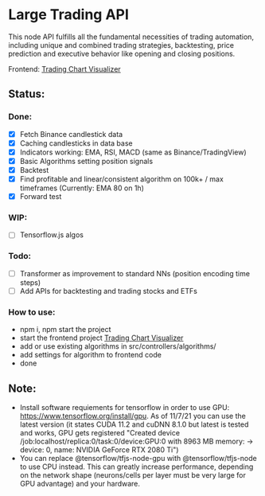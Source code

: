 # Large Trading API
This node API fulfills all the fundamental necessities of trading automation, including unique and combined trading strategies, backtesting, price prediction and executive behavior like opening and closing positions.

Frontend: [Trading Chart Visualizer](https://github.com/janv93/trading-chart-visualizer)

## Status:

### Done:

- [x] Fetch Binance candlestick data
- [x] Caching candlesticks in data base
- [x] Indicators working: EMA, RSI, MACD (same as Binance/TradingView)
- [x] Basic Algorithms setting position signals
- [x] Backtest
- [x] Find profitable and linear/consistent algorithm on 100k+ / max timeframes (Currently: EMA 80 on 1h)
- [x] Forward test

### WIP:

- [ ] Tensorflow.js algos

### Todo:

- [ ] Transformer as improvement to standard NNs (position encoding time steps)
- [ ] Add APIs for backtesting and trading stocks and ETFs

### How to use:

- npm i, npm start the project
- start the frontend project [Trading Chart Visualizer](https://github.com/janv93/trading-chart-visualizer)
- add or use existing algorithms in src/controllers/algorithms/
- add settings for algorithm to frontend code
- done

## Note:

- Install software requiements for tensorflow in order to use GPU: https://www.tensorflow.org/install/gpu. As of 11/7/21 you can use the latest version (it states CUDA 11.2 and cuDNN 8.1.0 but latest is tested and works, GPU gets registered "Created device /job:localhost/replica:0/task:0/device:GPU:0 with 8963 MB memory:  -> device: 0, name: NVIDIA GeForce RTX 2080 Ti")
- You can replace @tensorflow/tfjs-node-gpu with @tensorflow/tfjs-node to use CPU instead. This can greatly increase performance, depending on the network shape (neurons/cells per layer must be very large for GPU advantage) and your hardware.
